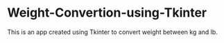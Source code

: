 # Weight-Convertion-using-Tkinter
This is an app created using Tkinter to convert weight between kg and lb. 
